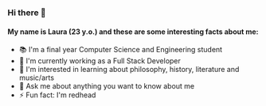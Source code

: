 ### Hi there 👋 
#### My name is Laura (23 y.o.) and these are some interesting facts about me:

- 📚 I'm a final year Computer Science and Engineering student
- 🔭 I'm currently working as a Full Stack Developer
- 🌱 I'm interested in learning about philosophy, history, literature and music/arts
- 💬 Ask me about anything you want to know about me
- ⚡ Fun fact: I'm redhead
